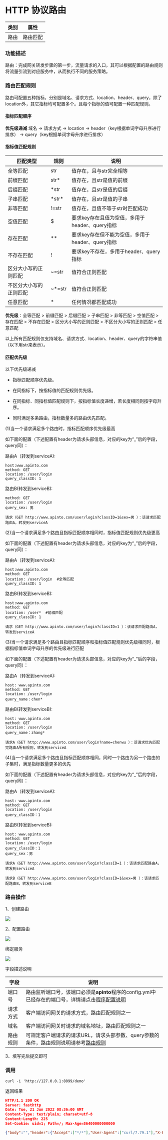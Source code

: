 
# HTTP 协议路由


| 类别 | 属性     |
| ---- | -------- |
| 路由 | 路由匹配 |



### 功能描述

路由：完成网关转发步骤的第一步，流量请求的入口，其可以根据配置的路由规则将流量引流到对应服务中，从而执行不同的服务策略。

### 路由匹配规则
路由可配置五种指标，分别是域名、请求方式、location、header、query，除了location外，其它指标均可配置多个。且每个指标的值可配置一种匹配规则。

#### 指标匹配顺序
**优先级递减**
域名 -> 请求方式 -> location -> header（key根据单词字母升序进行排序） -> query（key根据单词字母升序进行排序）   


#### 指标值匹配规则

| 匹配类型               | 规则    | 说明                                             |
| ---------------------- | ------- | ------------------------------------------------ |
| 全等匹配               | str     | 值存在，且与str完全相等                          |
| 前缀匹配               | str*    | 值存在，且str是值的前缀                          |
| 后缀匹配               | *str    | 值存在，且str是值的后缀                          |
| 子串匹配               | \*str\* | 值存在，且str是值的子串                          |
| 非等匹配               | !=str   | 值存在，且值不等于str时匹配成功                  |
| 空值匹配               | $       | 要求key存在且值为空值，多用于header、query指标   |
| 存在匹配               | **      | 要求key存在但不能为空值，多用于header、query指标 |
| 不存在匹配             | !       | 要求key不存在，多用于header、query指标           |
| 区分大小写的正则匹配   | ~=str   | 值符合正则匹配                                   |
| 不区分大小写的正则匹配 | ~*=str  | 值符合正则匹配                                   |
| 任意匹配               | *       | 任何情况都匹配成功                               |

**优先级**：全等匹配 > 前缀匹配 > 后缀匹配 > 子串匹配 > 非等匹配 > 空值匹配 > 存在匹配 > 不存在匹配 > 区分大小写的正则匹配 > 不区分大小写的正则匹配 > 任意匹配

以上所有匹配规则仅支持域名、请求方式、location、header、query的字符串值（以下用str来表示）。


#### 匹配优先级

以下优先级递减

* 指标匹配顺序优先级。

* 在同指标下，按指标值的匹配规则优先级。

* 在同指标、同指标值匹配规则下，按指标值长度递增，若长度相同则按字母升序。
* 同时满足多条路由，指标数量多的路由优先匹配。



(1)当一个请求满足多个路由时，指标匹配顺序优先级最高

如下面的配置（下述配置有header为请求头部信息，对应的key为“_”后的字段，query同）：

路由A（转发到serviceA):

```
host:www.apinto.com
method: GET
location: /user/login
query_classID: 1
```

路由B(转发到serviceB):

```
method: GET
location: /user/login
query_sex: 男
```

```
请求（GET http://www.apinto.com/user/login?classID=1&sex=男 ）：该请求匹配路由A，转发到serviceA
```



(2)当一个请求满足多个路由且指标匹配顺序相同时，指标值匹配规则优先级更高

如下面的配置（下述配置有header为请求头部信息，对应的key为“_”后的字段，query同）：

路由A（转发到serviceA):

```
host:www.apinto.com
method: GET
location: /user/login  #全等匹配
query_classID: 1
```

路由B(转发到serviceB):

```
host:www.apinto.com
method: GET
location: /user*  #前缀匹配
query_classID: 1
```

```
请求（GET http://www.apinto.com/user/login?classID=1 ）：该请求匹配路由A，转发到serviceA
```



(3)当一个请求满足多个路由且指标匹配顺序和指标值匹配规则优先级相同时，根据指标值单词字母升序的优先级进行匹配

如下面的配置（下述配置有header为请求头部信息，对应的key为“_”后的字段，query同）：

路由A（转发到serviceA):

```
host: www.apinto.com
method: GET
location: /user/login
query_name：chen*
```

路由B(转发到serviceB):

```
host: www.apinto.com
method: GET
location: /user/login
query_name：zhang*
```

```
请求A（GET http://www.apinto.com/user/login?name=chenwu ）：该请求优先匹配完路由A所有规则，转发到serviceA
```



(4)当一个请求满足多个路由且指标匹配顺序相同，同时一个路由为另一个路由的子集时，满足指标数量更多的优先

如下面的配置（下述配置有header为请求头部信息，对应的key为“_”后的字段，query同）：

路由A（转发到serviceA):

```
host: www.apinto.com
method: GET
location: /user/login
query_classID：1
```

路由B(转发到serviceB):

```
host: www.apinto.com
method: GET
location: /user/login
query_classID：1
query_sex：男
```

```
请求A（GET http://www.apinto.com/user/login?classID=1 ）：该请求匹配路由A，转发到serviceA

请求B（GET http://www.apinto.com/user/login?classID=1&sex=男 ）：该请求匹配路由B，转发到serviceB
```

### 路由操作
1、创建路由

![](http://data.eolinker.com/course/BfIkiMXf712ad3343567e0a90c8f77b55b5f744aaec037a.gif)

2、配置路由

![](http://data.eolinker.com/course/v2HUXH3c1d45481518c2bee7da7e8ba03e1d0b850f3c837.gif)

绑定服务

![](http://data.eolinker.com/course/MHVylzp0606eb76442714f7655b9cf535f151f615400cda.gif)

字段描述说明

| 字段 |说明|
|--|---|
| 端口号 |路由监听端口号，该端口必须是**apinto**程序的config.yml中已经存在的端口号，详情请点击[程序配置说明](/docs/apinto/quick/quick_course.md#程序配置说明)|
|请求方式|客户端访问网关的请求方式，路由匹配规则之一|
|域名|客户端访问网关时请求的域名地址，路由匹配规则之一|
|路由规则 | 可规定客户端请求的请求URL，请求头部参数、query参数的条件，路由规则说明请参考[路由规则](#路由匹配规则)|

3、填写完后提交即可

### 调用
```shell
curl -i 'http://127.0.0.1:8099/demo'
```

返回结果

```json
HTTP/1.1 200 OK
Server: fasthttp
Date: Tue, 21 Jun 2022 08:36:00 GMT
Content-Type: text/plain; charset=utf-8
Content-Length: 225
Set-Cookie: uid=1; Path=/; Max-Age=86400000000000

{"body":"","header":{"Accept":["*/*"],"User-Agent":["curl/7.79.1"],"X-Forwarded-For":["127.0.0.1,127.0.0.1"]},"host":"127.0.0.1:8099","method":"GET","path":"/demo","query":{},"remote_addr":"61.144.147.89:56221","url":"/demo"}
```

